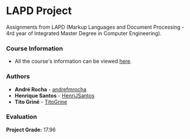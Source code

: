 # LAPD Project

Assignments from LAPD (Markup Languages and Document Processing - 4rd year of Integrated Master Degree in Computer Engineering).

### Course Information

* All the course's information can be viewed [here](https://sigarra.up.pt/feup/en/ucurr_geral.ficha_uc_view?pv_ocorrencia_id=459512).

### Authors

* **André Rocha** - [andrefmrocha](https://github.com/andrefmrocha)
* **Henrique Santos** - [HenriJSantos](https://github.com/HenriJSantos)
* **Tito Griné** - [TitoGrine](https://github.com/TitoGrine)

### Evaluation

**Project Grade:** 17.96
